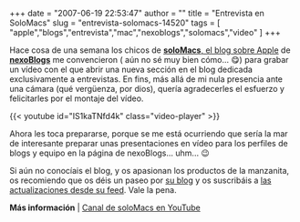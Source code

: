 +++
date = "2007-06-19 22:53:47"
author = ""
title = "Entrevista en SoloMacs"
slug = "entrevista-solomacs-14520"
tags = [ "apple","blogs","entrevista","mac","nexoblogs","solomacs","video" ]
+++

Hace cosa de una semana los chicos de [**soloMacs**, el blog sobre Apple](https://www.solomacs.com) 
de [**nexoBlogs**](https://www.nexoblogs.com) me convencieron ( aún no sé muy bien cómo... 😋) 
para grabar un vídeo con el que abrir una nueva sección en el blog dedicada exclusivamente a entrevistas. 
En fins, más allá de mi nula presencia ante una cámara (qué vergüenza, por dios), quería agradecerles 
el esfuerzo y felicitarles por el montaje del vídeo.

{{< youtube id="IS1kaTNfd4k" class="video-player" >}}

Ahora les toca prepararse, porque se me está ocurriendo que sería la mar de interesante preparar 
unas presentaciones en vídeo para los perfiles de blogs y equipo en la página de nexoBlogs... uhm... 😉

Si aún no conocíais el blog, y os apasionan los productos de la manzanita, os recomiendo que os déis 
un paseo por [su blog](https://www.solomacs.com) y os suscribáis a [las actualizaciones desde su feed](https://www.solomacs.com/index.xml). 
Vale la pena.

**Más información** | [Canal de soloMacs en YouTube](https://www.youtube.com/solomacs)

